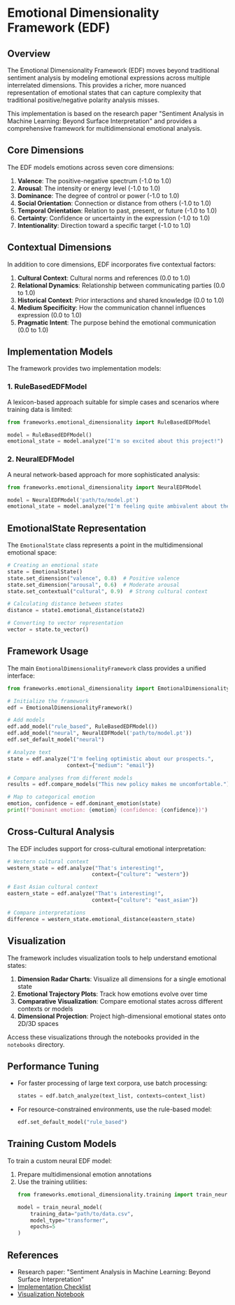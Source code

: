# Emotional Dimensionality Framework (EDF)

## Overview

The Emotional Dimensionality Framework (EDF) moves beyond traditional sentiment analysis by modeling emotional expressions across multiple interrelated dimensions. This provides a richer, more nuanced representation of emotional states that can capture complexity that traditional positive/negative polarity analysis misses.

This implementation is based on the research paper "Sentiment Analysis in Machine Learning: Beyond Surface Interpretation" and provides a comprehensive framework for multidimensional emotional analysis.

## Core Dimensions

The EDF models emotions across seven core dimensions:

1. **Valence**: The positive-negative spectrum (-1.0 to 1.0)
2. **Arousal**: The intensity or energy level (-1.0 to 1.0)
3. **Dominance**: The degree of control or power (-1.0 to 1.0)
4. **Social Orientation**: Connection or distance from others (-1.0 to 1.0)
5. **Temporal Orientation**: Relation to past, present, or future (-1.0 to 1.0)
6. **Certainty**: Confidence or uncertainty in the expression (-1.0 to 1.0)
7. **Intentionality**: Direction toward a specific target (-1.0 to 1.0)

## Contextual Dimensions

In addition to core dimensions, EDF incorporates five contextual factors:

1. **Cultural Context**: Cultural norms and references (0.0 to 1.0)
2. **Relational Dynamics**: Relationship between communicating parties (0.0 to 1.0)
3. **Historical Context**: Prior interactions and shared knowledge (0.0 to 1.0)
4. **Medium Specificity**: How the communication channel influences expression (0.0 to 1.0)
5. **Pragmatic Intent**: The purpose behind the emotional communication (0.0 to 1.0)

## Implementation Models

The framework provides two implementation models:

### 1. RuleBasedEDFModel

A lexicon-based approach suitable for simple cases and scenarios where training data is limited:

```python
from frameworks.emotional_dimensionality import RuleBasedEDFModel

model = RuleBasedEDFModel()
emotional_state = model.analyze("I'm so excited about this project!")
```

### 2. NeuralEDFModel

A neural network-based approach for more sophisticated analysis:

```python
from frameworks.emotional_dimensionality import NeuralEDFModel

model = NeuralEDFModel('path/to/model.pt')
emotional_state = model.analyze("I'm feeling quite ambivalent about the changes.")
```

## EmotionalState Representation

The `EmotionalState` class represents a point in the multidimensional emotional space:

```python
# Creating an emotional state
state = EmotionalState()
state.set_dimension("valence", 0.8)  # Positive valence
state.set_dimension("arousal", 0.6)  # Moderate arousal
state.set_contextual("cultural", 0.9)  # Strong cultural context

# Calculating distance between states
distance = state1.emotional_distance(state2)

# Converting to vector representation
vector = state.to_vector()
```

## Framework Usage

The main `EmotionalDimensionalityFramework` class provides a unified interface:

```python
from frameworks.emotional_dimensionality import EmotionalDimensionalityFramework

# Initialize the framework
edf = EmotionalDimensionalityFramework()

# Add models
edf.add_model("rule_based", RuleBasedEDFModel())
edf.add_model("neural", NeuralEDFModel('path/to/model.pt'))
edf.set_default_model("neural")

# Analyze text
state = edf.analyze("I'm feeling optimistic about our prospects.", 
                   context={"medium": "email"})

# Compare analyses from different models
results = edf.compare_models("This new policy makes me uncomfortable.")

# Map to categorical emotion
emotion, confidence = edf.dominant_emotion(state)
print(f"Dominant emotion: {emotion} (confidence: {confidence})")
```

## Cross-Cultural Analysis

The EDF includes support for cross-cultural emotional interpretation:

```python
# Western cultural context
western_state = edf.analyze("That's interesting!", 
                           context={"culture": "western"})

# East Asian cultural context
eastern_state = edf.analyze("That's interesting!", 
                           context={"culture": "east_asian"})

# Compare interpretations
difference = western_state.emotional_distance(eastern_state)
```

## Visualization

The framework includes visualization tools to help understand emotional states:

1. **Dimension Radar Charts**: Visualize all dimensions for a single emotional state
2. **Emotional Trajectory Plots**: Track how emotions evolve over time
3. **Comparative Visualization**: Compare emotional states across different contexts or models
4. **Dimensional Projection**: Project high-dimensional emotional states onto 2D/3D spaces

Access these visualizations through the notebooks provided in the `notebooks` directory.

## Performance Tuning

- For faster processing of large text corpora, use batch processing:
  ```python
  states = edf.batch_analyze(text_list, contexts=context_list)
  ```
  
- For resource-constrained environments, use the rule-based model:
  ```python
  edf.set_default_model("rule_based")
  ```

## Training Custom Models

To train a custom neural EDF model:

1. Prepare multidimensional emotion annotations
2. Use the training utilities:
   ```python
   from frameworks.emotional_dimensionality.training import train_neural_model
   
   model = train_neural_model(
       training_data="path/to/data.csv",
       model_type="transformer",
       epochs=5
   )
   ```

## References

- Research paper: "Sentiment Analysis in Machine Learning: Beyond Surface Interpretation"
- [Implementation Checklist](../../implementation_checklist.md)
- [Visualization Notebook](../../notebooks/emotional_visualization.ipynb)
